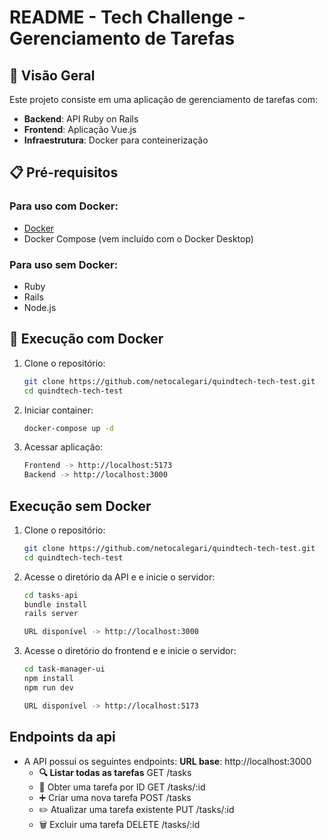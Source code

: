 # README - Tech Challenge - Gerenciamento de Tarefas

## 🚀 Visão Geral

Este projeto consiste em uma aplicação de gerenciamento de tarefas com:

- **Backend**: API Ruby on Rails
- **Frontend**: Aplicação Vue.js
- **Infraestrutura**: Docker para conteinerização

## 📋 Pré-requisitos

### Para uso com Docker:

- [Docker](https://docs.docker.com/get-docker/)
- Docker Compose (vem incluído com o Docker Desktop)

### Para uso sem Docker:

- Ruby
- Rails
- Node.js

## 🐳 Execução com Docker

1. Clone o repositório:

   ```bash
   git clone https://github.com/netocalegari/quindtech-tech-test.git
   cd quindtech-tech-test

   ```

2. Iniciar container:

   ```bash
   docker-compose up -d

   ```

3. Acessar aplicação:

   ```bash
   Frontend -> http://localhost:5173
   Backend -> http://localhost:3000

   ```

## Execução sem Docker

1. Clone o repositório:

   ```bash
   git clone https://github.com/netocalegari/quindtech-tech-test.git
   cd quindtech-tech-test

   ```

2. Acesse o diretório da API e e inicie o servidor:

   ```bash
   cd tasks-api
   bundle install
   rails server

   URL disponível -> http://localhost:3000

   ```

3. Acesse o diretório do frontend e e inicie o servidor:

   ```bash
   cd task-manager-ui
   npm install
   npm run dev

   URL disponível -> http://localhost:5173

   ```

## Endpoints da api

- A API possui os seguintes endpoints:
  **URL base**: http://localhost:3000
  - **🔍 Listar todas as tarefas**
    GET /tasks
  - 🔎 Obter uma tarefa por ID
    GET /tasks/:id
  - ➕ Criar uma nova tarefa
    POST /tasks
  - ✏️ Atualizar uma tarefa existente
    PUT /tasks/:id
  - 🗑️ Excluir uma tarefa
    DELETE /tasks/:id
